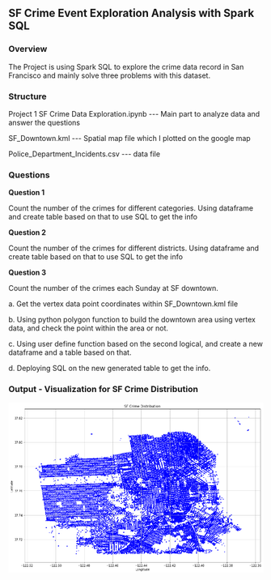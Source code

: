 ## SF Crime Event Exploration Analysis with Spark SQL

### Overview

The Project is using Spark SQL to explore the crime data record in San Francisco and mainly solve three
problems with this dataset.


### Structure
Project 1 SF Crime Data Exploration.ipynb  --- Main part to analyze data and answer the questions

SF_Downtown.kml --- Spatial map file which I plotted on the google map

Police_Department_Incidents.csv --- data file

### Questions

**Question 1**

Count the number of the crimes for different categories. Using dataframe and create table based on that to use SQL to get the info

**Question 2**

Count the number of the crimes for different districts. Using dataframe and create table based on that to use SQL to get the info

**Question 3**

Count the number of the crimes each Sunday at SF downtown.
  
  a. Get the vertex data point coordinates within SF_Downtown.kml file
  
  b. Using python polygon function to build the downtown area using vertex data, and check the point within the area or not.
 
  c. Using user define function based on the second logical, and create a new dataframe and a table based on that.
  
  d. Deploying SQL on the new generated table to get the info.

### Output - Visualization for SF Crime Distribution

![output](output.png)
